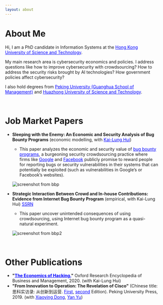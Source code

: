 ```yaml
---
layout: about 
---
```


# About Me
Hi, I am a PhD candidate in Information Systems at the <a href="https://www.ust.hk/" target="_blank" style="color:blue">Hong Kong University of Science and Technology</a>. 

My main research area is cybersecurity economics and policies. I address questions like how to improve cybersecurity with crowdsourcing? How to address the security risks brought by AI technologies? How government policies affect cybersecurity? 

I also hold degrees from <a href="https://en.gsm.pku.edu.cn/index.htm" target="_blank" style="color:blue">Peking University (Guanghua School of Management)</a> and <a href="http://english.hust.edu.cn/" target="_blank" style="color:blue">Huazhong University of Science and Technology</a>.

<br/>

# Job Market Papers
* <b>Sleeping with the Enemy: An Economic and Security Analysis of Bug Bounty Programs</b> (economic modelling, with <a href="http://klhui.people.ust.hk/" target="_blank" style="color:blue">Kai-Lung Hui</a>)
  * This paper analyzes the economic and security value of <a href="https://en.wikipedia.org/wiki/Bug_bounty_program" target="_blank" style="color:blue">bug bounty programs</a>, a burgeoning security crowdsourcing practice where firms like <a href="https://bughunters.google.com/about/rules/6625378258649088/google-and-alphabet-vulnerability-reward-program-vrp-rules" target="_blank" style="color:blue">Google</a> and <a href="https://www.facebook.com/whitehat" target="_blank" style="color:blue">Facebook</a> publicly promise to reward people for reporting bugs or security vulnerabilities in their systems that can potentially be exploited (such as vulnerabilities in Google’s or Facebook’s websites).


  ![screenshot from bbp](https://github.com/jerrylikerice/jerrylikerice.github.io/blob/master/paper1.png?raw=true "The impact of bug bounty program on economic payoff and security")
* <b>Strategic Interaction Between Crowd and In-house Contributions: Evidence from Internet Bug Bounty Program</b> (empirical, with Kai-Lung Hui) <a href="https://papers.ssrn.com/sol3/papers.cfm?abstract_id=4074182" target="_blank" style="color:blue">SSRN</a>
  * This paper uncover unintended consequences of using crowdsourcing, using Internet bug bounty program as a quasi-natural experiment. 

  ![screenshot from bbp2](https://github.com/jerrylikerice/jerrylikerice.github.io/blob/master/IBB.png?raw=true "The impact of IBB on Python maintainers' contributions")

<br/>

# Other Publications
* <b>"<a href="https://doi.org/10.1093/acrefore/9780190224851.013.266" target="_blank" style="color:blue">The Economics of Hacking.</a>"</b> Oxford Research Encyclopedia of Business and Management, 2020. (with Kai-Lung Hui) 
* <b>"From Innovation to Operation: The Revelation of Cisco"</b> (Chinese title: 思科实访录: 从创新到运营. <a href="https://www.gsm.pku.edu.cn/cnold/info/1195/15815.htm" target="_blank" style="color:blue">First</a>, <a href="https://yd.qq.com/web/bookDetail/0b532c907199720f0b55737" target="_blank" style="color:blue">second</a> Edition). Peking University Press, 2019. (with <a href="http://scholar.pku.edu.cn/xydong/home" target="_blank" style="color:blue">Xiaoying Dong</a>, <a href="http://info.ruc.edu.cn/jsky/szdw/ajxjgcx/jjxxglx1/fjs_a/38fe2138cfe949ce94dd5cbeefd79551.htm" target="_blank" style="color:blue">Yan Yu</a>)
